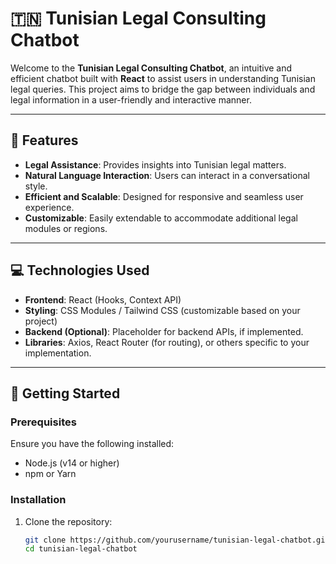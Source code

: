 # 🇹🇳 Tunisian Legal Consulting Chatbot

Welcome to the **Tunisian Legal Consulting Chatbot**, an intuitive and efficient chatbot built with **React** to assist users in understanding Tunisian legal queries. This project aims to bridge the gap between individuals and legal information in a user-friendly and interactive manner.

---

## 🌟 Features

- **Legal Assistance**: Provides insights into Tunisian legal matters.
- **Natural Language Interaction**: Users can interact in a conversational style.
- **Efficient and Scalable**: Designed for responsive and seamless user experience.
- **Customizable**: Easily extendable to accommodate additional legal modules or regions.

---

## 💻 Technologies Used

- **Frontend**: React (Hooks, Context API)
- **Styling**: CSS Modules / Tailwind CSS (customizable based on your project)
- **Backend (Optional)**: Placeholder for backend APIs, if implemented.
- **Libraries**: Axios, React Router (for routing), or others specific to your implementation.

---

## 🚀 Getting Started

### Prerequisites

Ensure you have the following installed:
- Node.js (v14 or higher)
- npm or Yarn

### Installation

1. Clone the repository:
   ```bash
   git clone https://github.com/yourusername/tunisian-legal-chatbot.git
   cd tunisian-legal-chatbot
